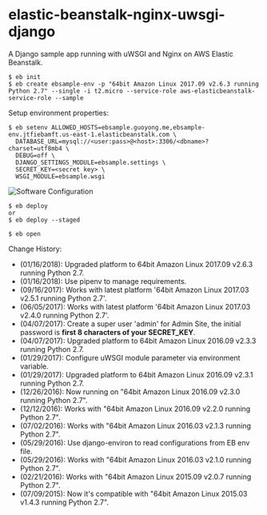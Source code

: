 elastic-beanstalk-nginx-uwsgi-django
====================================

A Django sample app running with uWSGI and Nginx on AWS Elastic Beanstalk.


```
$ eb init
$ eb create ebsample-env -p "64bit Amazon Linux 2017.09 v2.6.3 running Python 2.7" --single -i t2.micro --service-role aws-elasticbeanstalk-service-role --sample 
```

Setup environment properties:

```
$ eb setenv ALLOWED_HOSTS=ebsample.guoyong.me,ebsample-env.jtfiebamft.us-east-1.elasticbeanstalk.com \
  DATABASE_URL=mysql://<user:pass>@<host>:3306/<dbname>?charset=utf8mb4 \
  DEBUG=off \
  DJANGO_SETTINGS_MODULE=ebsample.settings \
  SECRET_KEY=<secret key> \
  WSGI_MODULE=ebsample.wsgi 
```

![Software Configuration](https://raw.githubusercontent.com/wolfg1969/elastic-beanstalk-nginx-uwsgi-django/master/static/images/Software%20Configuration.png)

```
$ eb deploy
or 
$ eb deploy --staged

$ eb open
```

Change History:
* (01/16/2018): Upgraded platform to 64bit Amazon Linux 2017.09 v2.6.3 running Python 2.7.
* (01/16/2018): Use pipenv to manage requirements.
* (09/16/2017): Works with latest platform '64bit Amazon Linux 2017.03 v2.5.1 running Python 2.7'.
* (06/05/2017): Works with latest platform '64bit Amazon Linux 2017.03 v2.4.0 running Python 2.7'. 
* (04/07/2017): Create a super user 'admin' for Admin Site, the initial password is **first 8 characters of your SECRET_KEY**. 
* (04/07/2017): Upgraded platform to 64bit Amazon Linux 2016.09 v2.3.3 running Python 2.7. 
* (01/29/2017): Configure uWSGI module parameter via environment variable.
* (01/29/2017): Upgraded platform to 64bit Amazon Linux 2016.09 v2.3.1 running Python 2.7.
* (12/26/2016): Now running on "64bit Amazon Linux 2016.09 v2.3.0 running Python 2.7".
* (12/12/2016): Works with "64bit Amazon Linux 2016.09 v2.2.0 running Python 2.7".
* (07/02/2016): Works with "64bit Amazon Linux 2016.03 v2.1.3 running Python 2.7".
* (05/29/2016): Use django-environ to read configurations from EB env file.
* (05/29/2016): Works with "64bit Amazon Linux 2016.03 v2.1.0 running Python 2.7".
* (02/21/2016): Works with "64bit Amazon Linux 2015.09 v2.0.7 running Python 2.7".
* (07/09/2015): Now it's compatible with "64bit Amazon Linux 2015.03 v1.4.3 running Python 2.7".
